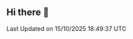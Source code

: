 ## Hi there 👋

<!--START_SECTION:waka-->

 Last Updated on 15/10/2025 18:49:37 UTC
<!--END_SECTION:waka-->
